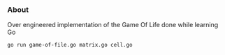 ### About

Over engineered implementation of the Game Of Life done while learning Go

```
go run game-of-file.go matrix.go cell.go
```
